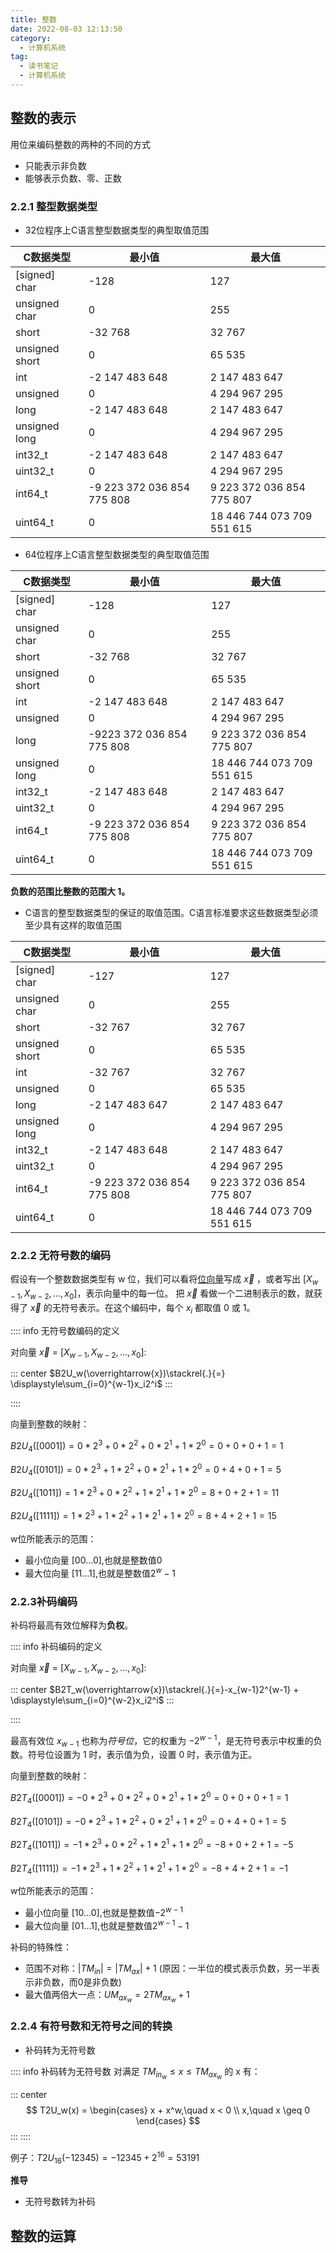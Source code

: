 ```yaml
---
title: 整数
date: 2022-08-03 12:13:50
category:
  - 计算机系统
tag:
  - 读书笔记
  - 计算机系统
---
```


## 整数的表示

用位来编码整数的两种的不同的方式

- 只能表示非负数
- 能够表示负数、零、正数

### 2.2.1 整型数据类型

- 32位程序上C语言整型数据类型的典型取值范围

| C数据类型      | 最小值                     | 最大值                     |
|----------------|----------------------------|----------------------------|
| [signed] char  | -128                       | 127                        |
| unsigned char  | 0                          | 255                        |
| short          | -32 768                    | 32 767                     |
| unsigned short | 0                          | 65 535                     |
| int            | -2 147 483 648             | 2 147 483 647              |
| unsigned       | 0                          | 4 294 967 295              |
| long           | -2 147 483 648             | 2 147 483 647              |
| unsigned long  | 0                          | 4 294 967 295              |
| int32_t        | -2 147 483 648             | 2 147 483 647              |
| uint32_t       | 0                          | 4 294 967 295              |
| int64_t        | -9 223 372 036 854 775 808 | 9 223 372 036 854 775 807  |
| uint64_t       | 0                          | 18 446 744 073 709 551 615 |

- 64位程序上C语言整型数据类型的典型取值范围

| C数据类型      | 最小值                     | 最大值                     |
|----------------|----------------------------|----------------------------|
| [signed] char  | -128                       | 127                        |
| unsigned char  | 0                          | 255                        |
| short          | -32 768                    | 32 767                     |
| unsigned short | 0                          | 65 535                     |
| int            | -2 147 483 648             | 2 147 483 647              |
| unsigned       | 0                          | 4 294 967 295              |
| long           | -9223 372 036 854 775 808  | 9 223 372 036 854 775 807  |
| unsigned long  | 0                          | 18 446 744 073 709 551 615 |
| int32_t        | -2 147 483 648             | 2 147 483 647              |
| uint32_t       | 0                          | 4 294 967 295              |
| int64_t        | -9 223 372 036 854 775 808 | 9 223 372 036 854 775 807  |
| uint64_t       | 0                          | 18 446 744 073 709 551 615 |

**负数的范围比整数的范围大 1。**

- C语言的整型数据类型的保证的取值范围。C语言标准要求这些数据类型必须至少具有这样的取值范围

| C数据类型      | 最小值                     | 最大值                     |
|----------------|----------------------------|----------------------------|
| [signed] char  | -127                       | 127                        |
| unsigned char  | 0                          | 255                        |
| short          | -32 767                    | 32 767                     |
| unsigned short | 0                          | 65 535                     |
| int            | -32 767                    | 32 767                     |
| unsigned       | 0                          | 65 535                     |
| long           | -2 147 483 647             | 2 147 483 647              |
| unsigned long  | 0                          | 4 294 967 295              |
| int32_t        | -2 147 483 648             | 2 147 483 647              |
| uint32_t       | 0                          | 4 294 967 295              |
| int64_t        | -9 223 372 036 854 775 808 | 9 223 372 036 854 775 807  |
| uint64_t       | 0                          | 18 446 744 073 709 551 615 |

### 2.2.2 无符号数的编码

假设有一个整数数据类型有 w 位，我们可以看将[位向量](2.1信息存储.html#位向量运算)写成 $\overrightarrow{x}$ ，或者写出
$[X_{w-1}, X_{w-2}, \dots, x_0]$，表示向量中的每一位。
把 $\overrightarrow{x}$  看做一个二进制表示的数，就获得了 $\overrightarrow{x}$  的无符号表示。在这个编码中，每个 $x_i$ 都取值 0 或 1。

:::: info 无符号数编码的定义

对向量 $\overrightarrow{x}$  = $[X_{w-1}, X_{w-2}, \dots, x_0]$:

::: center
$B2U_w(\overrightarrow{x})\stackrel{.}{=} \displaystyle\sum_{i=0}^{w-1}x_i2^i$
:::

::::

向量到整数的映射：

$B2U_4([0001]) = 0 * 2^3 + 0 * 2^2 + 0 * 2^1 + 1 * 2^0 = 0 + 0 + 0 + 1 = 1$

$B2U_4([0101]) = 0 * 2^3 + 1 * 2^2 + 0 * 2^1 + 1 * 2^0 = 0 + 4 + 0 + 1 = 5$

$B2U_4([1011]) = 1 * 2^3 + 0 * 2^2 + 1 * 2^1 + 1 * 2^0 = 8 + 0 + 2 + 1 = 11$

$B2U_4([1111]) = 1 * 2^3 + 1 * 2^2 + 1 * 2^1 + 1 * 2^0 = 8 + 4 + 2 + 1 = 15$

w位所能表示的范围：

- 最小位向量 [00...0],也就是整数值0
- 最大位向量 [11...1],也就是整数值$2^w - 1$

### 2.2.3补码编码

补码将最高有效位解释为**负权**。

:::: info 补码编码的定义

对向量 $\overrightarrow{x}$  = $[X_{w-1}, X_{w-2}, \dots, x_0]$:

::: center
$B2T_w(\overrightarrow{x})\stackrel{.}{=}-x_{w-1}2^{w-1} + \displaystyle\sum_{i=0}^{w-2}x_i2^i$
:::

::::

最高有效位 $x_{w-1}$ 也称为*符号位*，它的权重为 $-2^{w-1}$，是无符号表示中权重的负数。符号位设置为 1 时，表示值为负，设置 0 时，表示值为正。

向量到整数的映射：

$B2T_4([0001]) = -0 * 2^3 + 0 * 2^2 + 0 * 2^1 + 1 * 2^0 = 0 + 0 + 0 + 1 = 1$

$B2T_4([0101]) = -0 * 2^3 + 1 * 2^2 + 0 * 2^1 + 1 * 2^0 = 0 + 4 + 0 + 1 = 5$

$B2T_4([1011]) = -1 * 2^3 + 0 * 2^2 + 1 * 2^1 + 1 * 2^0 = -8 + 0 + 2 + 1 = -5$

$B2T_4([1111]) = -1 * 2^3 + 1 * 2^2 + 1 * 2^1 + 1 * 2^0 = -8 + 4 + 2 + 1 = -1$

w位所能表示的范围：

- 最小位向量 [10...0],也就是整数值$-2^{w - 1}$
- 最大位向量 [01...1],也就是整数值$2^{w - 1} - 1$

补码的特殊性：
- 范围不对称：$|TM_{in}| = |TM_{ax}| + 1$ (原因：一半位的模式表示负数，另一半表示非负数，而0是非负数)
- 最大值两倍大一点：$UM_{ax_w} = 2TM_{ax_w} + 1$ 

### 2.2.4 有符号数和无符号之间的转换

- 补码转为无符号数

:::: info 补码转为无符号数
对满足 $TM_{in_w}\leq x \leq TM_{ax_w}$ 的 x 有：

::: center
$$
T2U_w(x) = \begin{cases}
x + x^w,\quad x < 0 \\
x,\quad x \geq 0
\end{cases}
$$
:::
::::

例子：$T2U_16(-12345) = -12345 + 2^{16} = 53191$

**推导**
- 无符号数转为补码
## 整数的运算